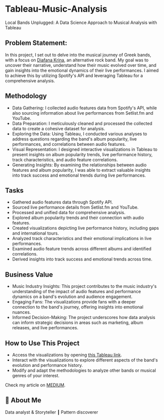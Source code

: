 # Tableau-Music-Analysis
Local Bands Unplugged: A Data Science Approach to Musical Analysis with Tableau


## Problem Statement:
In this project, I set out to delve into the musical journey of Greek bands, with a focus on [Diafana Krina](https://en.wikipedia.org/wiki/Diafana_Krina), an alternative rock band. My goal was to uncover their narrative, understand how their music evolved over time, and gain insights into the emotional dynamics of their live performances. I aimed to achieve this by utilizing Spotify's API and leveraging Tableau for a comprehensive analysis.


## Methodology

* Data Gathering: I collected audio features data from Spotify's API, while also sourcing information about live performances from Setlist.fm and YouTube.
* Data Preparation: I meticulously cleaned and processed the collected data to create a cohesive dataset for analysis.
* Exploring the Data: Using Tableau, I conducted various analyses to address questions regarding the band's album popularity, live performances, and correlations between audio features.
* Visual Representation: I designed interactive visualizations in Tableau to present insights on album popularity trends, live performance history, track characteristics, and audio feature correlations.
* Generating Insights: By examining the relationships between audio features and album popularity, I was able to extract valuable insights into track success and emotional trends during live performances.


## Tasks

* Gathered audio features data through Spotify API.
* Sourced live performance details from Setlist.fm and YouTube.
* Processed and unified data for comprehensive analysis.
* Explored album popularity trends and their connection with audio features.
* Created visualizations depicting live performance history, including gaps and international tours.
* Analyzed track characteristics and their emotional implications in live performances.
* Examined audio feature trends across different albums and identified correlations.
* Derived insights into track success and emotional trends across time.

## Business Value

* Music Industry Insights: This project contributes to the music industry's understanding of the impact of audio features and performance dynamics on a band's evolution and audience engagement.
* Engaging Fans: The visualizations provide fans with a deeper connection to the band's journey, offering insights into emotional nuances.
* Informed Decision-Making: The project underscores how data analysis can inform strategic decisions in areas such as marketing, album releases, and live performances.

## How to Use This Project

* Access the  visualizations by opening [this Tableau link](https://public.tableau.com/app/profile/dimmakris./viz/DiafanaKrinabandanalysis/final6).
* Interact with the visualizations to explore different aspects of the band's evolution and performance history.
* Modify and adapt the methodologies to analyze other bands or musical genres of your interest.



Check my article on [MEDIUM](https://medium.com/@dimmakriss/analyzing-local-bands-series-4c2f26bb5678).


## 🚀 About Me
Data analyst & Storyteller ┃ Pattern discoverer 
